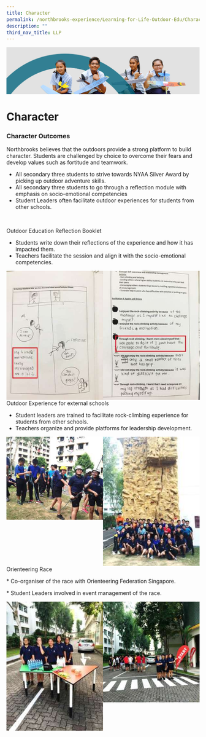 ```yaml
---
title: Character
permalink: /northbrooks-experience/Learning-for-Life-Outdoor-Edu/Character/
description: ""
third_nav_title: LLP
---
```

![](/images/northbrooks%20experience.jpg)

Character
=========


### Character Outcomes

Northbrooks believes that the outdoors provide a strong platform to build character. Students are challenged by choice to overcome their fears and develop values such as fortitude and teamwork.

*   All secondary three students to strive towards NYAA Silver Award by picking up outdoor adventure skills.
*   All secondary three students to go through a reflection module with emphasis on socio-emotional competencies
*   Student Leaders often facilitate outdoor experiences for students from other schools.

&nbsp;

Outdoor Education Reflection Booklet
* Students write down their reflections of the experience and how it has impacted them.
* Teachers facilitate the session and align it with the socio-emotional competencies.


<img src="/images/Cha1.jpg" style="width:50%;float:left">

<img src="/images/Cha2.jpg" style="width:50%;float:left">



Outdoor Experience for external schools
* Student leaders are trained to facilitate rock-climbing experience for students from other&nbsp;schools.
* Teachers organize and provide platforms for leadership development.

<img src="/images/Cha3.jpg" style="width:50%;float:left">

<img src="/images/Cha44.jpg" style="width:50%;float:left">


Orienteering Race 

*&nbsp;Co-organiser of the&nbsp;race with Orienteering Federation Singapore.

*&nbsp;Student Leaders involved in event management of the race.


<img src="/images/Cha5.jpg" style="width:50%;float:left">

<img src="/images/Cha6.jpg" style="width:50%;float:left">